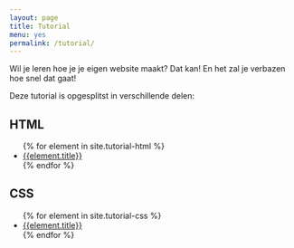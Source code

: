 ```yaml
---
layout: page
title: Tutorial
menu: yes
permalink: /tutorial/
---
```


Wil je leren hoe je je eigen website maakt? Dat kan! En het zal je verbazen hoe snel dat gaat!

Deze tutorial is opgesplitst in verschillende delen:

## HTML

<ul>
{% for element in site.tutorial-html %}
    <li><a href="{{element.url}}">{{element.title}}</a></li>
{% endfor %}
</ul>


## CSS

<ul>
{% for element in site.tutorial-css %}
    <li><a href="{{element.url}}">{{element.title}}</a></li>
{% endfor %}
</ul>
